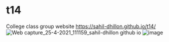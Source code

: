 # t14

College class group website
https://sahil-dhillon.github.io/t14/
![Web capture_25-4-2021_111159_sahil-dhillon github io](https://user-images.githubusercontent.com/72199994/115982228-17b0e800-a5b7-11eb-8f1c-21930086fcaf.jpeg)
![image](https://user-images.githubusercontent.com/72199994/115982246-31522f80-a5b7-11eb-9809-784f5d1660af.png)
